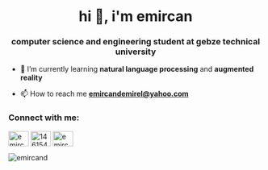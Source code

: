 <h1 align="center">hi 👋, i'm emircan</h1>
<h3 align="center">computer science and engineering student at gebze technical university</h3>

- 🌱 I’m currently learning **natural language processing** and **augmented reality**

- 📫 How to reach me **emircandemirel@yahoo.com**

<h3 align="left">Connect with me:</h3>
<p align="left">
<a href="https://linkedin.com/in/emircan-d-3301aa13a" target="blank"><img align="center" src="https://raw.githubusercontent.com/rahuldkjain/github-profile-readme-generator/master/src/images/icons/Social/linked-in-alt.svg" alt="emircan-d-3301aa13a" height="30" width="40" /></a>
<a href="https://stackoverflow.com/users/14615448" target="blank"><img align="center" src="https://raw.githubusercontent.com/rahuldkjain/github-profile-readme-generator/master/src/images/icons/Social/stack-overflow.svg" alt="14615448" height="30" width="40" /></a>
<a href="https://www.leetcode.com/emircanid" target="blank"><img align="center" src="https://raw.githubusercontent.com/rahuldkjain/github-profile-readme-generator/master/src/images/icons/Social/leet-code.svg" alt="emircanid" height="30" width="40" /></a>
</p>


<p><img align="center" src="https://github-readme-stats.vercel.app/api/top-langs?username=emircand&show_icons=true&locale=en&layout=compact" alt="emircand" /></p>
